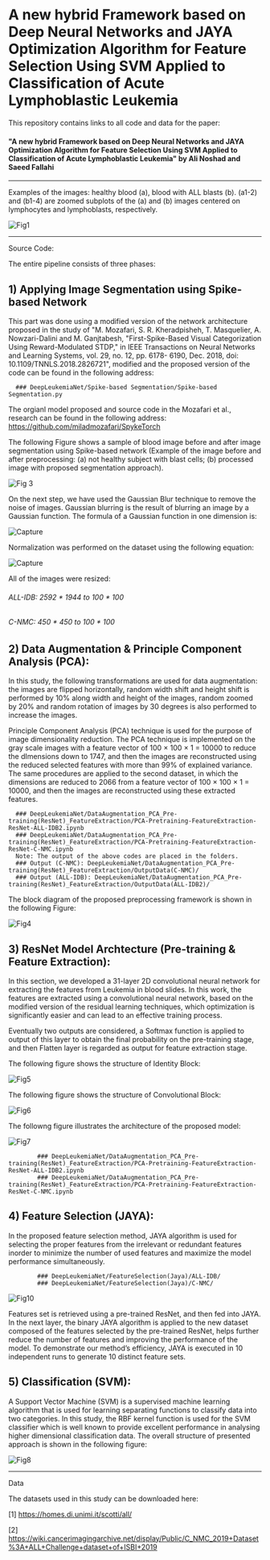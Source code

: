 # A new hybrid Framework based on Deep Neural Networks and JAYA Optimization Algorithm for Feature Selection Using SVM Applied to Classification of Acute Lymphoblastic Leukemia

This repository contains links to all code and data for the paper:

#### "A new hybrid Framework based on Deep Neural Networks and JAYA Optimization Algorithm for Feature Selection Using SVM Applied to Classification of Acute Lymphoblastic Leukemia" by Ali Noshad and Saeed Fallahi
-----------------------------------------------------------------------------------------------------------------------------------------------------------------------------------
Examples of the images: healthy blood (a), blood with ALL blasts (b). (a1-2) and (b1-4) are zoomed subplots of the (a) and (b) images centered on lymphocytes and lymphoblasts, respectively.

![Fig1](https://user-images.githubusercontent.com/37798588/131260694-ec8408db-2f8c-41dc-880b-154a6111cdbc.PNG)

----------------------------------------------------------------------------------------------------------------------------------------------------------------------------------

Source Code:

The entire pipeline consists of three phases:

## 1) Applying Image Segmentation using Spike-based Network

This part was done using a modified version of the network architecture proposed in the study of "M. Mozafari, S. R. Kheradpisheh, T. Masquelier, A. Nowzari-Dalini and M.        Ganjtabesh, "First-Spike-Based Visual Categorization Using Reward-Modulated STDP," in IEEE Transactions on Neural Networks and Learning Systems, vol. 29, no. 12, pp. 6178-         6190,      Dec. 2018, doi: 10.1109/TNNLS.2018.2826721", modified and the proposed version of the code can be found in the following address:
      
      ### DeepLeukemiaNet/Spike-based Segmentation/Spike-based Segmentation.py

The orgianl model proposed and source code in the Mozafari et al., research can be found in the following address: https://github.com/miladmozafari/SpykeTorch

The following Figure shows a sample of blood image before and after image segmentation using Spike-based network (Example of the image before and after preprocessing: (a) not healthy subject with blast cells; (b) processed image with proposed segmentation approach).

![Fig 3](https://user-images.githubusercontent.com/37798588/131241475-b803ef6d-fe51-4721-ab83-403e8acadb3a.PNG)

On the next step, we have used the Gaussian Blur technique to remove the noise of images. Gaussian blurring is the result of blurring an image by a Gaussian function. The formula of a Gaussian function in one dimension is:

![Capture](https://user-images.githubusercontent.com/37798588/131253132-7f0dc8dc-6da7-4fe7-aecb-0f9a8a24fac4.PNG)

Normalization was performed on the dataset using the following equation:

![Capture](https://user-images.githubusercontent.com/37798588/131253216-43e85d6e-39c0-4333-83c9-d8113c74985d.PNG)

All of the images were resized:

 ###### ALL-IDB: 2592 * 1944 to 100 * 100
 ###### C-NMC: 450 * 450 to 100 * 100

## 2) Data Augmentation & Principle Component Analysis (PCA):

In this study, the following transformations are used for data augmentation: the images are flipped horizontally, random width shift and height shift is performed by 10% along width and height of the images, random zoomed by 20% and random rotation of images by 30 degrees is also performed to increase the images. 

Principle Component Analysis (PCA) technique is used for the purpose of image dimensionality reduction. The PCA technique is implemented on the gray scale images with a feature vector of 100 × 100 × 1 = 10000 to reduce the dImensions down to 1747, and then the images are reconstructed using the reduced selected features with more than 99% of explained variance. The same procedures are applied to the second dataset, in which the dimensions are reduced to 2066 from a feature vector of 100 × 100 × 1 = 10000, and then the images are reconstructed using these extracted features.

      ### DeepLeukemiaNet/DataAugmentation_PCA_Pre-training(ResNet)_FeatureExtraction/PCA-Pretraining-FeatureExtraction-ResNet-ALL-IDB2.ipynb
      ### DeepLeukemiaNet/DataAugmentation_PCA_Pre-training(ResNet)_FeatureExtraction/PCA-Pretraining-FeatureExtraction-ResNet-C-NMC.ipynb
      Note: The output of the above codes are placed in the folders.
      ### Output (C-NMC): DeepLeukemiaNet/DataAugmentation_PCA_Pre-training(ResNet)_FeatureExtraction/OutputData(C-NMC)/
      ### Output (ALL-IDB): DeepLeukemiaNet/DataAugmentation_PCA_Pre-training(ResNet)_FeatureExtraction/OutputData(ALL-IDB2)/

The block diagram of the proposed preprocessing framework is shown in the following Figure:

![Fig4](https://user-images.githubusercontent.com/37798588/131253249-c5396265-b3a7-4bfe-8b58-810b455d6394.PNG)

## 3) ResNet Model Archtecture (Pre-training & Feature Extraction):

In this section, we developed a 31-layer 2D convolutional neural network for extracting the features from Leukemia in blood slides. In this work, the features are extracted using a convolutional neural network, based on the modified version of the residual learning techniques, which optimization is significantly easier and can lead to an effective training process.

Eventually two outputs are considered, a Softmax function is applied to output of this layer to obtain the final probability on the pre-training stage, and then Flatten layer is regarded as output for feature extraction stage.

The following figure shows the structure of Identity Block:

![Fig5](https://user-images.githubusercontent.com/37798588/131253408-a37f9f95-7b43-4f4d-abec-a4cea85377cd.PNG)

The following figure shows the structure of Convolutional Block:

![Fig6](https://user-images.githubusercontent.com/37798588/131253432-90fb8a7d-bc6c-48db-b551-40256ca2e852.PNG)

The followng figure illustrates the architecture of the proposed model:

![Fig7](https://user-images.githubusercontent.com/37798588/154528506-c0a511c7-ef05-4929-875f-e486215148e8.PNG)

            ### DeepLeukemiaNet/DataAugmentation_PCA_Pre-training(ResNet)_FeatureExtraction/PCA-Pretraining-FeatureExtraction-ResNet-ALL-IDB2.ipynb
            ### DeepLeukemiaNet/DataAugmentation_PCA_Pre-training(ResNet)_FeatureExtraction/PCA-Pretraining-FeatureExtraction-ResNet-C-NMC.ipynb
 
 ## 4) Feature Selection (JAYA):
 
In the proposed feature selection method, JAYA algorithm is used for selecting the proper features from the irrelevant or redundant features inorder to minimize the number of used features and maximize the model performance simultaneously.

            ### DeepLeukemiaNet/FeatureSelection(Jaya)/ALL-IDB/
            ### DeepLeukemiaNet/FeatureSelection(Jaya)/C-NMC/
            
![Fig10](https://user-images.githubusercontent.com/37798588/154532258-4a120e45-d2cc-4c98-be6b-3c4a2019eaf7.PNG)

Features set is retrieved using a pre-trained ResNet, and then fed into JAYA. In the next layer, the binary JAYA algorithm is applied to the new dataset composed of the features selected by the pre-trained ResNet, helps further reduce the number of features and improving the performance of the model. To demonstrate our method’s efficiency, JAYA is executed in 10 independent runs to generate 10 distinct feature sets.

## 5) Classification (SVM):

A Support Vector Machine (SVM) is a supervised machine learning algorithm that is used for learning separating functions to classify data into two categories. In this study, the RBF kernel function is used for the SVM classifier which is well known to provide excellent performance in analysing higher dimensional classification data. The overall structure of presented approach is shown in the following figure:


![Fig8](https://user-images.githubusercontent.com/37798588/154533302-7552932d-9c89-4f66-98ef-b2e8bc407b06.PNG)


-------------------------------------------------------------------------------------------------------------------------------------------------------------------------------
Data

The datasets used in this study can be downloaded here:

[1] https://homes.di.unimi.it/scotti/all/

[2] https://wiki.cancerimagingarchive.net/display/Public/C_NMC_2019+Dataset%3A+ALL+Challenge+dataset+of+ISBI+2019
